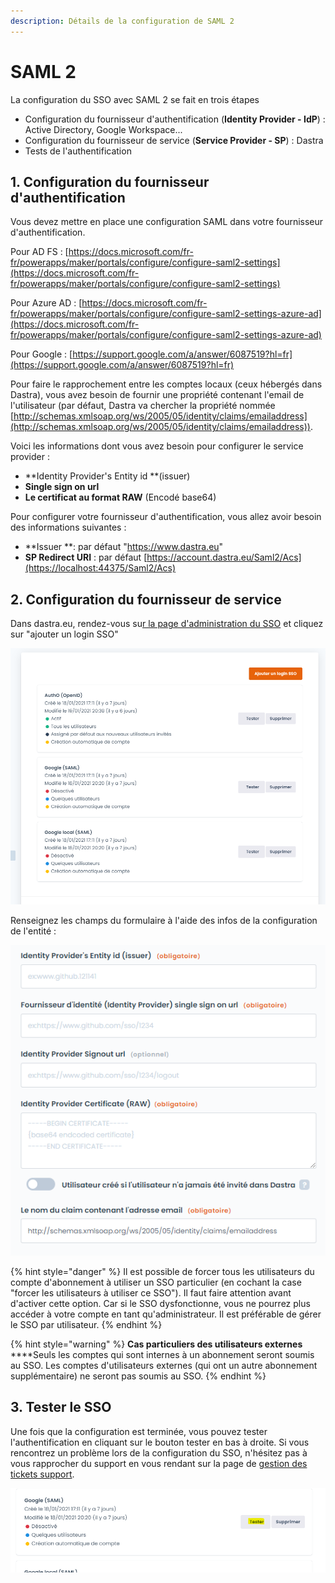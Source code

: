 ```yaml
---
description: Détails de la configuration de SAML 2
---
```


# SAML 2

La configuration du SSO avec SAML 2 se fait en trois étapes&#x20;

* Configuration du fournisseur d'authentification (**Identity Provider - IdP**) : Active Directory, Google Workspace...
* Configuration du fournisseur de service (**Service Provider - SP**) : Dastra
* Tests de l'authentification

## 1. Configuration du fournisseur d'authentification

Vous devez mettre en place une configuration SAML dans votre fournisseur d'authentification.

Pour AD FS : [https://docs.microsoft.com/fr-fr/powerapps/maker/portals/configure/configure-saml2-settings](https://docs.microsoft.com/fr-fr/powerapps/maker/portals/configure/configure-saml2-settings)

Pour Azure AD : [https://docs.microsoft.com/fr-fr/powerapps/maker/portals/configure/configure-saml2-settings-azure-ad](https://docs.microsoft.com/fr-fr/powerapps/maker/portals/configure/configure-saml2-settings-azure-ad)

Pour Google : [https://support.google.com/a/answer/6087519?hl=fr](https://support.google.com/a/answer/6087519?hl=fr)

Pour faire le rapprochement entre les comptes locaux (ceux hébergés dans Dastra), vous avez besoin de fournir une propriété contenant l'email de l'utilisateur (par défaut, Dastra va chercher la propriété nommée  [http://schemas.xmlsoap.org/ws/2005/05/identity/claims/emailaddress](http://schemas.xmlsoap.org/ws/2005/05/identity/claims/emailaddress)).

Voici les informations dont vous avez besoin pour configurer le service provider :&#x20;

* **Identity Provider's Entity id **(issuer)
* **Single sign on url**
* **Le certificat au format RAW** (Encodé base64)

Pour configurer votre fournisseur d'authentification, vous allez avoir besoin des informations suivantes :

* **Issuer **: par défaut "https://www.dastra.eu"
* **SP Redirect URI** : par défaut [https://account.dastra.eu/Saml2/Acs](https://localhost:44375/Saml2/Acs)

## 2. Configuration du fournisseur de service

Dans dastra.eu, rendez-vous su[r la page d'administration du SSO](https://app.dastra.eu/general-settings/sso) et cliquez sur "ajouter un login SSO"

![](<../../../.gitbook/assets/image (116).png>)

Renseignez les champs du formulaire à l'aide des infos de la configuration de l'entité :

![](<../../../.gitbook/assets/image (117).png>)

{% hint style="danger" %}
Il est possible de forcer tous les utilisateurs du compte d'abonnement à utiliser un SSO particulier (en cochant la case "forcer les utilisateurs à utiliser ce SSO"). Il faut faire attention avant d'activer cette option. Car si le SSO dysfonctionne, vous ne pourrez plus accéder à votre compte en tant qu'administrateur. Il est préférable de gérer le SSO par utilisateur.
{% endhint %}

{% hint style="warning" %}
**Cas particuliers des utilisateurs externes**\
****Seuls les comptes qui sont internes à un abonnement seront soumis au SSO. Les comptes d'utilisateurs externes (qui ont un autre abonnement supplémentaire) ne seront pas soumis au SSO.
{% endhint %}

## 3. Tester le SSO

Une fois que la configuration est terminée, vous pouvez tester l'authentification en cliquant sur le bouton tester en bas à droite. Si vous rencontrez un problème lors de la configuration du SSO, n'hésitez pas à vous rapprocher du support en vous rendant sur la page de [gestion des tickets support](https://app.dastra.eu/general-settings/support).

![](<../../../.gitbook/assets/image (121).png>)
